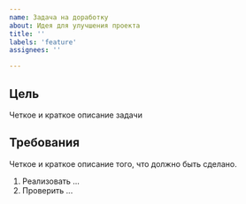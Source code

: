 ```yaml
---
name: Задача на доработку
about: Идея для улучшения проекта
title: ''
labels: 'feature'
assignees: ''

---
```


## Цель
Четкое и краткое описание задачи

## Требования
Четкое и краткое описание того, что должно быть сделано.
1. Реализовать ...
2. Проверить ...
